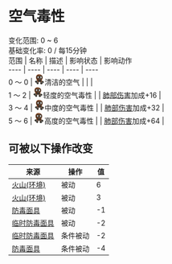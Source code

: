 # 空气毒性  
变化范围: 0 ~ 6  
基础变化率: 0 / 每15分钟  
范围  |  名称  |  描述  |  影响状态  |  影响动作  
----  |  ----  |  ----  |  ----  |  ----  
0 ～ 0  |  <img decoding="async" src="Sprite/AirToxicity.png" style="width:20px;">清洁的空气  |    |    |    
1 ～ 2  |  <img decoding="async" src="Sprite/AirToxicity.png" style="width:20px;">轻度的空气毒性  |    |  [肺部伤害](LungDamage.md)加成+16  |    
3 ～ 4  |  <img decoding="async" src="Sprite/AirToxicity.png" style="width:20px;">中度的空气毒性  |    |  [肺部伤害](LungDamage.md)加成+32  |    
5 ～ 6  |  <img decoding="async" src="Sprite/AirToxicity.png" style="width:20px;">高度的空气毒性  |    |  [肺部伤害](LungDamage.md)加成+64  |    
## 可被以下操作改变  
来源  |  操作  |  值  
----  |  ----  |  ----  
[火山(环境)](Env_AcidLake.md)  |  被动  |  6  
[火山(环境)](Env_Volcano.md)  |  被动  |  3  
[防毒面具](GasMaskRustic.md)  |  被动  |  -1  
[临时防毒面具](MaskMakeshift.md)  |  被动  |  -2  
[临时防毒面具](MaskMakeshift.md)  |  条件被动  |  -2  
[防毒面具](GasMaskRustic.md)  |  条件被动  |  -4  
